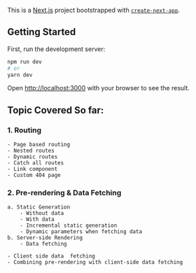 This is a [Next.js](https://nextjs.org/) project bootstrapped with [`create-next-app`](https://github.com/vercel/next.js/tree/canary/packages/create-next-app).

## Getting Started

First, run the development server:

```bash
npm run dev
# or
yarn dev
```

Open [http://localhost:3000](http://localhost:3000) with your browser to see the result. 

## Topic Covered So far:

### 1. Routing
    - Page based routing
    - Nested routes
    - Dynamic routes
    - Catch all routes
    - Link component
    - Custom 404 page

### 2. Pre-rendering & Data Fetching
    a. Static Generation
        - Without data
        - With data
        - Incremental static generation
        - Dynamic parameters when fetching data
    b. Server-side Rendering
        - Data fetching
    
    - Client side data  fetching
    - Combining pre-rendering with client-side data fetching



